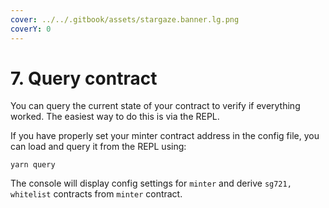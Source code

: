 ```yaml
---
cover: ../../.gitbook/assets/stargaze.banner.lg.png
coverY: 0
---
```


# 7. Query contract

You can query the current state of your contract to verify if everything worked. The easiest way to do this is via the REPL.&#x20;

If you have properly set your minter contract address in the config file, you can load and query it from the REPL using:

```
yarn query
```

The console will display config settings for `minter` and derive `sg721, whitelist` contracts from `minter` contract.
